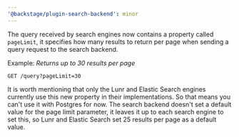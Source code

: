 ```yaml
---
'@backstage/plugin-search-backend': minor
---
```


The query received by search engines now contains a property called `pageLimit`, it specifies how many results to return per page when sending a query request to the search backend.

Example:
_Returns up to 30 results per page_

```
GET /query?pageLimit=30
```

It is worth mentioning that only the Lunr and Elastic Search engines currently use this new property in their implementations. So that means you can't use it with Postgres for now. The search backend doesn't set a default value for the page limit parameter, it leaves it up to each search engine to set this, so Lunr and Elastic Search set 25 results per page as a default value.
